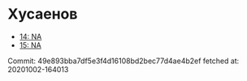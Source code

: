 # Хусаенов
- [14: NA](14.md)
- [15: NA](15.md)

Commit: 49e893bba7df5e3f4d16108bd2bec77d4ae4b2ef
 fetched at: 20201002-164013
